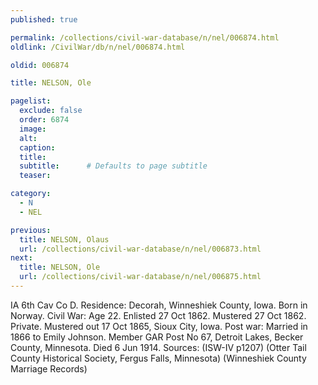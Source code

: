 ```yaml
---
published: true

permalink: /collections/civil-war-database/n/nel/006874.html
oldlink: /CivilWar/db/n/nel/006874.html

oldid: 006874

title: NELSON, Ole

pagelist:
  exclude: false
  order: 6874
  image: 
  alt:
  caption:
  title:
  subtitle:      # Defaults to page subtitle
  teaser:

category: 
  - N 
  - NEL

previous:
  title: NELSON, Olaus
  url: /collections/civil-war-database/n/nel/006873.html  
next:
  title: NELSON, Ole
  url: /collections/civil-war-database/n/nel/006875.html   
---
```

IA 6th Cav Co D. Residence: Decorah, Winneshiek County, Iowa. Born in Norway. Civil War: Age 22. Enlisted 27 Oct 1862. Mustered 27 Oct 1862. Private. Mustered out 17 Oct 1865, Sioux City, Iowa. Post war: Married in 1866 to Emily Johnson. Member GAR Post No 67, Detroit Lakes, Becker County, Minnesota. Died 6 Jun 1914. Sources: (ISW-IV p1207) (Otter Tail County Historical Society, Fergus Falls, Minnesota) (Winneshiek County Marriage Records)